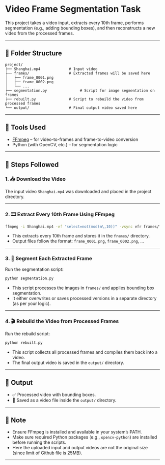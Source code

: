 # Video Frame Segmentation Task

This project takes a video input, extracts every 10th frame, performs segmentation (e.g., adding bounding boxes), and then reconstructs a new video from the processed frames.

---

## 📂 Folder Structure

```
project/
├── Shanghai.mp4             # Input video
├── frames/                  # Extracted frames will be saved here
│   ├── frame_0001.png
│   ├── frame_0002.png
│   └── ...
├── segmentation.py               # Script for image segmentation on frames
├── rebuilt.py               # Script to rebuild the video from processed frames
└── output/                  # Final output video saved here
```

---

## 🧰 Tools Used

- [FFmpeg](https://ffmpeg.org/) – for video-to-frames and frame-to-video conversion
- Python (with OpenCV, etc.) – for segmentation logic

---

## 🚀 Steps Followed

### 1. 📥 Download the Video
The input video `Shanghai.mp4` was downloaded and placed in the project directory.

---

### 2. 🎞 Extract Every 10th Frame Using FFmpeg

```bash
ffmpeg -i Shanghai.mp4 -vf "select=not(mod(n\,10))" -vsync vfr frames/frame_%04d.png
```

- This extracts every 10th frame and stores it in the `frames/` directory.
- Output files follow the format: `frame_0001.png`, `frame_0002.png`, ...

---

### 3. 🧠 Segment Each Extracted Frame

Run the segmentation script:

```bash
python segmentation.py
```

- This script processes the images in `frames/` and applies bounding box segmentation.
- It either overwrites or saves processed versions in a separate directory (as per your logic).

---

### 4. 🎬 Rebuild the Video from Processed Frames

Run the rebuild script:

```bash
python rebuilt.py
```

- This script collects all processed frames and compiles them back into a video.
- The final output video is saved in the `output/` directory.

---

## 🎯 Output

- ✅ Processed video with bounding boxes.
- 📁 Saved as a video file inside the `output/` directory.

---

## 📝 Note

- Ensure FFmpeg is installed and available in your system’s PATH.
- Make sure required Python packages (e.g., `opencv-python`) are installed before running the scripts.
- Here the uploaded input and output videos are not the original size (since limit of Github file is 25MB).

---


